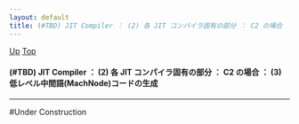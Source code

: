 ```yaml
---
layout: default
title: (#TBD) JIT Compiler ： (2) 各 JIT コンパイラ固有の部分 ： C2 の場合 ： (3) 低レベル中間語(MachNode)コードの生成
---
```

[Up](noo7BHeg-E.html) [Top](../index.html)

#### (#TBD) JIT Compiler ： (2) 各 JIT コンパイラ固有の部分 ： C2 の場合 ： (3) 低レベル中間語(MachNode)コードの生成

--- 
#Under Construction





